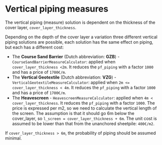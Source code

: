 # Vertical piping measures

The vertical piping (measure) solution is dependent on the thickness of the cover layer, `cover_layer_thickness`.

Depending on the depth of the cover layer a variation three different vertical piping solutions are possible, each solution has the same effect on piping, but each has a different cost:

- The __Course Sand Barrier__ (Dutch abbreviation: __GZB__) - `CourseSandBarrierMeasureCalculator`: applied when `cover_layer_thickness <2m`. It reduces the `pf_piping` with a factor `1000` and has a price of `1700€/m`.
- The __Vertical Geotextile__ (Dutch abbreviation: __VZG__) - `VerticalGeotextileMeasureCalculator`: applied when `2m <= cover_layer_thickness < 4m`. It reduces the `pf_piping` with a factor `1000` and has a price of `1700€/m`.
- The __Heavescreen__ - `HeavescreenMeasureCalculator`: applied when `4m < cover_layer_thickness`. It reduces the `pf_piping` with a factor `1000`. The price is expressed per m2, so we need to calculate the vertical length of the screen. The assumption is that it should go 6m below the cover_layer, so `l_screen = cover_layer_thickness + 6m`. The unit cost is assumed to be lower than that from the unanchored sheetpile: `400€/m2`.

If `cover_layer_thickness > 6m`, the probability of piping should be assumed minimal.